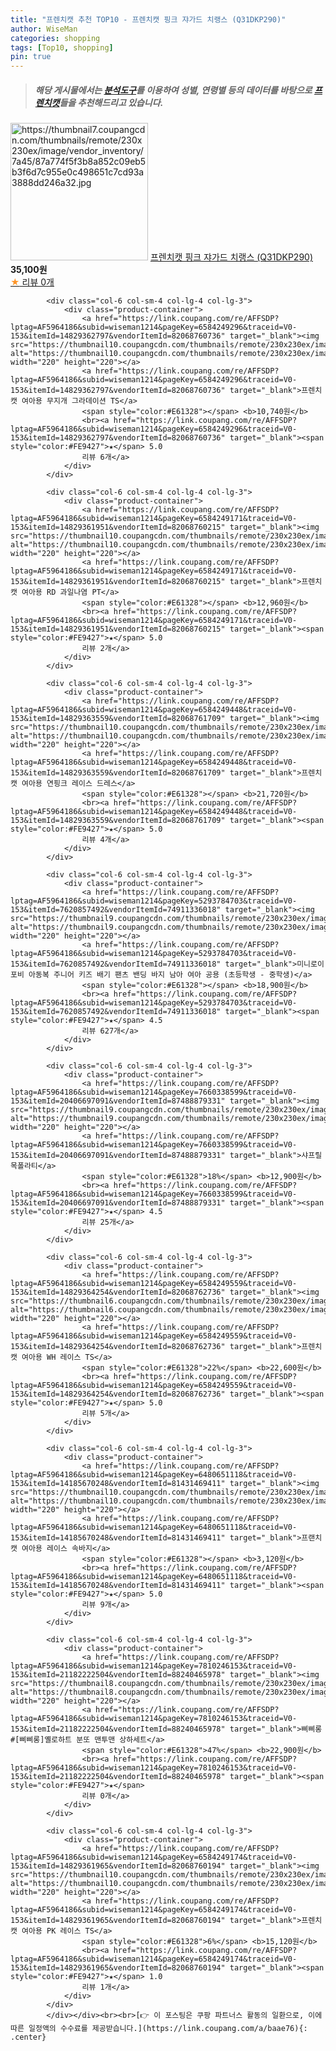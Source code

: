 ```yaml
---
title: "프렌치캣 추천 TOP10 - 프렌치캣 핑크 쟈가드 치랭스 (Q31DKP290)"
author: WiseMan
categories: shopping
tags: [Top10, shopping]
pin: true
---
```


> ##### 해당 게시물에서는 [**분석도구**](https://itemscout.io/)를 이용하여 **성별**, **연령별** 등의 데이터를 바탕으로 [**프렌치캣**](https://link.coupang.com/a/baae76)들을 추천해드리고 있습니다.
<div class="container"><div class="row">
            <div class="col-6 col-sm-4 col-lg-4 col-lg-3">
                <div class="product-container">
                    <a href="https://link.coupang.com/re/AFFSDP?lptag=AF5964186&subid=wiseman1214&pageKey=7830271051&traceid=V0-153&itemId=21294677041&vendorItemId=88354490934" target="_blank"><img src="https://thumbnail7.coupangcdn.com/thumbnails/remote/230x230ex/image/vendor_inventory/7a45/87a774f5f3b8a852c09eb5b3f6d7c955e0c498651c7cd93a3888dd246a32.jpg" alt="https://thumbnail7.coupangcdn.com/thumbnails/remote/230x230ex/image/vendor_inventory/7a45/87a774f5f3b8a852c09eb5b3f6d7c955e0c498651c7cd93a3888dd246a32.jpg" width="220" height="220"></a>
                    <a href="https://link.coupang.com/re/AFFSDP?lptag=AF5964186&subid=wiseman1214&pageKey=7830271051&traceid=V0-153&itemId=21294677041&vendorItemId=88354490934" target="_blank">프렌치캣 핑크 쟈가드 치랭스 (Q31DKP290)</a>
                    <span style="color:#E61328"></span> <b>35,100원</b>
                    <br><a href="https://link.coupang.com/re/AFFSDP?lptag=AF5964186&subid=wiseman1214&pageKey=7830271051&traceid=V0-153&itemId=21294677041&vendorItemId=88354490934" target="_blank"><span style="color:#FE9427">★</span> 
                    리뷰 0개</a>
                </div>
            </div>
            
            <div class="col-6 col-sm-4 col-lg-4 col-lg-3">
                <div class="product-container">
                    <a href="https://link.coupang.com/re/AFFSDP?lptag=AF5964186&subid=wiseman1214&pageKey=6584249296&traceid=V0-153&itemId=14829362797&vendorItemId=82068760736" target="_blank"><img src="https://thumbnail10.coupangcdn.com/thumbnails/remote/230x230ex/image/rs_quotation_api/ynpmdr6c/c4c4b3fc00584d2b839c6c1541adaee2.jpg" alt="https://thumbnail10.coupangcdn.com/thumbnails/remote/230x230ex/image/rs_quotation_api/ynpmdr6c/c4c4b3fc00584d2b839c6c1541adaee2.jpg" width="220" height="220"></a>
                    <a href="https://link.coupang.com/re/AFFSDP?lptag=AF5964186&subid=wiseman1214&pageKey=6584249296&traceid=V0-153&itemId=14829362797&vendorItemId=82068760736" target="_blank">프렌치캣 여아용 무지개 그라데이션 TS</a>
                    <span style="color:#E61328"></span> <b>10,740원</b>
                    <br><a href="https://link.coupang.com/re/AFFSDP?lptag=AF5964186&subid=wiseman1214&pageKey=6584249296&traceid=V0-153&itemId=14829362797&vendorItemId=82068760736" target="_blank"><span style="color:#FE9427">★</span> 5.0
                    리뷰 6개</a>
                </div>
            </div>
            
            <div class="col-6 col-sm-4 col-lg-4 col-lg-3">
                <div class="product-container">
                    <a href="https://link.coupang.com/re/AFFSDP?lptag=AF5964186&subid=wiseman1214&pageKey=6584249171&traceid=V0-153&itemId=14829361951&vendorItemId=82068760215" target="_blank"><img src="https://thumbnail10.coupangcdn.com/thumbnails/remote/230x230ex/image/rs_quotation_api/4aisme25/91c010fa14d342bd85a9ea56b47a915b.jpg" alt="https://thumbnail10.coupangcdn.com/thumbnails/remote/230x230ex/image/rs_quotation_api/4aisme25/91c010fa14d342bd85a9ea56b47a915b.jpg" width="220" height="220"></a>
                    <a href="https://link.coupang.com/re/AFFSDP?lptag=AF5964186&subid=wiseman1214&pageKey=6584249171&traceid=V0-153&itemId=14829361951&vendorItemId=82068760215" target="_blank">프렌치캣 여아용 RD 과일나염 PT</a>
                    <span style="color:#E61328"></span> <b>12,960원</b>
                    <br><a href="https://link.coupang.com/re/AFFSDP?lptag=AF5964186&subid=wiseman1214&pageKey=6584249171&traceid=V0-153&itemId=14829361951&vendorItemId=82068760215" target="_blank"><span style="color:#FE9427">★</span> 5.0
                    리뷰 2개</a>
                </div>
            </div>
            
            <div class="col-6 col-sm-4 col-lg-4 col-lg-3">
                <div class="product-container">
                    <a href="https://link.coupang.com/re/AFFSDP?lptag=AF5964186&subid=wiseman1214&pageKey=6584249448&traceid=V0-153&itemId=14829363559&vendorItemId=82068761709" target="_blank"><img src="https://thumbnail10.coupangcdn.com/thumbnails/remote/230x230ex/image/rs_quotation_api/x89mzpqo/2a164520721e4d689e956607ea6cc0b5.jpg" alt="https://thumbnail10.coupangcdn.com/thumbnails/remote/230x230ex/image/rs_quotation_api/x89mzpqo/2a164520721e4d689e956607ea6cc0b5.jpg" width="220" height="220"></a>
                    <a href="https://link.coupang.com/re/AFFSDP?lptag=AF5964186&subid=wiseman1214&pageKey=6584249448&traceid=V0-153&itemId=14829363559&vendorItemId=82068761709" target="_blank">프렌치캣 여아용 연핑크 레이스 드레스</a>
                    <span style="color:#E61328"></span> <b>21,720원</b>
                    <br><a href="https://link.coupang.com/re/AFFSDP?lptag=AF5964186&subid=wiseman1214&pageKey=6584249448&traceid=V0-153&itemId=14829363559&vendorItemId=82068761709" target="_blank"><span style="color:#FE9427">★</span> 5.0
                    리뷰 4개</a>
                </div>
            </div>
            
            <div class="col-6 col-sm-4 col-lg-4 col-lg-3">
                <div class="product-container">
                    <a href="https://link.coupang.com/re/AFFSDP?lptag=AF5964186&subid=wiseman1214&pageKey=5293784703&traceid=V0-153&itemId=7620857492&vendorItemId=74911336018" target="_blank"><img src="https://thumbnail9.coupangcdn.com/thumbnails/remote/230x230ex/image/vendor_inventory/a2a3/dad13e288e1580e18b83345985fefafd138f2f641e7a6ad44715268d48ce.jpg" alt="https://thumbnail9.coupangcdn.com/thumbnails/remote/230x230ex/image/vendor_inventory/a2a3/dad13e288e1580e18b83345985fefafd138f2f641e7a6ad44715268d48ce.jpg" width="220" height="220"></a>
                    <a href="https://link.coupang.com/re/AFFSDP?lptag=AF5964186&subid=wiseman1214&pageKey=5293784703&traceid=V0-153&itemId=7620857492&vendorItemId=74911336018" target="_blank">미니로이 포비 아동복 주니어 키즈 배기 팬츠 밴딩 바지 남아 여아 공용 (초등학생 - 중학생)</a>
                    <span style="color:#E61328"></span> <b>18,900원</b>
                    <br><a href="https://link.coupang.com/re/AFFSDP?lptag=AF5964186&subid=wiseman1214&pageKey=5293784703&traceid=V0-153&itemId=7620857492&vendorItemId=74911336018" target="_blank"><span style="color:#FE9427">★</span> 4.5
                    리뷰 627개</a>
                </div>
            </div>
            
            <div class="col-6 col-sm-4 col-lg-4 col-lg-3">
                <div class="product-container">
                    <a href="https://link.coupang.com/re/AFFSDP?lptag=AF5964186&subid=wiseman1214&pageKey=7660338599&traceid=V0-153&itemId=20406697091&vendorItemId=87488879331" target="_blank"><img src="https://thumbnail9.coupangcdn.com/thumbnails/remote/230x230ex/image/vendor_inventory/556a/a1a7fda05e621b2fdcaf52616e0359aad0cca1828d79bd7b3634bf90e159.jpg" alt="https://thumbnail9.coupangcdn.com/thumbnails/remote/230x230ex/image/vendor_inventory/556a/a1a7fda05e621b2fdcaf52616e0359aad0cca1828d79bd7b3634bf90e159.jpg" width="220" height="220"></a>
                    <a href="https://link.coupang.com/re/AFFSDP?lptag=AF5964186&subid=wiseman1214&pageKey=7660338599&traceid=V0-153&itemId=20406697091&vendorItemId=87488879331" target="_blank">샤프릴목폴라티</a>
                    <span style="color:#E61328">18%</span> <b>12,900원</b>
                    <br><a href="https://link.coupang.com/re/AFFSDP?lptag=AF5964186&subid=wiseman1214&pageKey=7660338599&traceid=V0-153&itemId=20406697091&vendorItemId=87488879331" target="_blank"><span style="color:#FE9427">★</span> 4.5
                    리뷰 25개</a>
                </div>
            </div>
            
            <div class="col-6 col-sm-4 col-lg-4 col-lg-3">
                <div class="product-container">
                    <a href="https://link.coupang.com/re/AFFSDP?lptag=AF5964186&subid=wiseman1214&pageKey=6584249559&traceid=V0-153&itemId=14829364254&vendorItemId=82068762736" target="_blank"><img src="https://thumbnail6.coupangcdn.com/thumbnails/remote/230x230ex/image/rs_quotation_api/a9e1q8d1/64c020321ef04a66bba4b193689dcedc.jpg" alt="https://thumbnail6.coupangcdn.com/thumbnails/remote/230x230ex/image/rs_quotation_api/a9e1q8d1/64c020321ef04a66bba4b193689dcedc.jpg" width="220" height="220"></a>
                    <a href="https://link.coupang.com/re/AFFSDP?lptag=AF5964186&subid=wiseman1214&pageKey=6584249559&traceid=V0-153&itemId=14829364254&vendorItemId=82068762736" target="_blank">프렌치캣 여아용 WH 레이스 TS</a>
                    <span style="color:#E61328">22%</span> <b>22,600원</b>
                    <br><a href="https://link.coupang.com/re/AFFSDP?lptag=AF5964186&subid=wiseman1214&pageKey=6584249559&traceid=V0-153&itemId=14829364254&vendorItemId=82068762736" target="_blank"><span style="color:#FE9427">★</span> 5.0
                    리뷰 5개</a>
                </div>
            </div>
            
            <div class="col-6 col-sm-4 col-lg-4 col-lg-3">
                <div class="product-container">
                    <a href="https://link.coupang.com/re/AFFSDP?lptag=AF5964186&subid=wiseman1214&pageKey=6480651118&traceid=V0-153&itemId=14185670248&vendorItemId=81431469411" target="_blank"><img src="https://thumbnail10.coupangcdn.com/thumbnails/remote/230x230ex/image/rs_quotation_api/ywlwm8a9/8f658f54054f4793af7d4e5f617b8695.jpg" alt="https://thumbnail10.coupangcdn.com/thumbnails/remote/230x230ex/image/rs_quotation_api/ywlwm8a9/8f658f54054f4793af7d4e5f617b8695.jpg" width="220" height="220"></a>
                    <a href="https://link.coupang.com/re/AFFSDP?lptag=AF5964186&subid=wiseman1214&pageKey=6480651118&traceid=V0-153&itemId=14185670248&vendorItemId=81431469411" target="_blank">프랜치캣 여아용 레이스 속바지</a>
                    <span style="color:#E61328"></span> <b>3,120원</b>
                    <br><a href="https://link.coupang.com/re/AFFSDP?lptag=AF5964186&subid=wiseman1214&pageKey=6480651118&traceid=V0-153&itemId=14185670248&vendorItemId=81431469411" target="_blank"><span style="color:#FE9427">★</span> 5.0
                    리뷰 9개</a>
                </div>
            </div>
            
            <div class="col-6 col-sm-4 col-lg-4 col-lg-3">
                <div class="product-container">
                    <a href="https://link.coupang.com/re/AFFSDP?lptag=AF5964186&subid=wiseman1214&pageKey=7810246153&traceid=V0-153&itemId=21182222504&vendorItemId=88240465978" target="_blank"><img src="https://thumbnail8.coupangcdn.com/thumbnails/remote/230x230ex/image/vendor_inventory/a6b5/c76cd99760d414a15bdddc3a93a363b29a8c782e94b5305ba1a2670742d1.jpg" alt="https://thumbnail8.coupangcdn.com/thumbnails/remote/230x230ex/image/vendor_inventory/a6b5/c76cd99760d414a15bdddc3a93a363b29a8c782e94b5305ba1a2670742d1.jpg" width="220" height="220"></a>
                    <a href="https://link.coupang.com/re/AFFSDP?lptag=AF5964186&subid=wiseman1214&pageKey=7810246153&traceid=V0-153&itemId=21182222504&vendorItemId=88240465978" target="_blank">삐삐롱 #[삐삐롱]옐로하트 분또 맨투맨 상하세트</a>
                    <span style="color:#E61328">47%</span> <b>22,900원</b>
                    <br><a href="https://link.coupang.com/re/AFFSDP?lptag=AF5964186&subid=wiseman1214&pageKey=7810246153&traceid=V0-153&itemId=21182222504&vendorItemId=88240465978" target="_blank"><span style="color:#FE9427">★</span> 
                    리뷰 0개</a>
                </div>
            </div>
            
            <div class="col-6 col-sm-4 col-lg-4 col-lg-3">
                <div class="product-container">
                    <a href="https://link.coupang.com/re/AFFSDP?lptag=AF5964186&subid=wiseman1214&pageKey=6584249174&traceid=V0-153&itemId=14829361965&vendorItemId=82068760194" target="_blank"><img src="https://thumbnail10.coupangcdn.com/thumbnails/remote/230x230ex/image/rs_quotation_api/jzkyibez/274610b5377d47a890e1eda2ee78d5ff.jpg" alt="https://thumbnail10.coupangcdn.com/thumbnails/remote/230x230ex/image/rs_quotation_api/jzkyibez/274610b5377d47a890e1eda2ee78d5ff.jpg" width="220" height="220"></a>
                    <a href="https://link.coupang.com/re/AFFSDP?lptag=AF5964186&subid=wiseman1214&pageKey=6584249174&traceid=V0-153&itemId=14829361965&vendorItemId=82068760194" target="_blank">프렌치캣 여아용 PK 레이스 TS</a>
                    <span style="color:#E61328">6%</span> <b>15,120원</b>
                    <br><a href="https://link.coupang.com/re/AFFSDP?lptag=AF5964186&subid=wiseman1214&pageKey=6584249174&traceid=V0-153&itemId=14829361965&vendorItemId=82068760194" target="_blank"><span style="color:#FE9427">★</span> 1.0
                    리뷰 1개</a>
                </div>
            </div>
            </div></div><br><br>[👉 이 포스팅은 쿠팡 파트너스 활동의 일환으로, 이에 따른 일정액의 수수료를 제공받습니다.](https://link.coupang.com/a/baae76){: .center}
